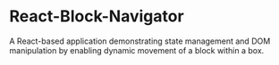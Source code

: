 # React-Block-Navigator
A React-based application demonstrating state management and DOM manipulation by enabling dynamic movement of a block within a box.
